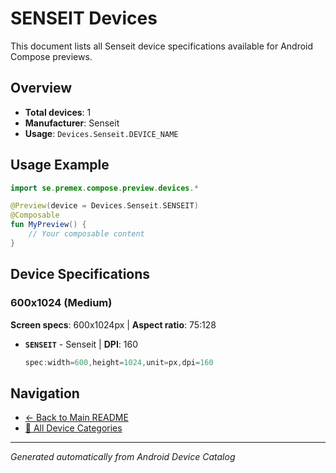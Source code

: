 # SENSEIT Devices

This document lists all Senseit device specifications available for Android Compose previews.

## Overview

- **Total devices**: 1
- **Manufacturer**: Senseit
- **Usage**: `Devices.Senseit.DEVICE_NAME`

## Usage Example

```kotlin
import se.premex.compose.preview.devices.*

@Preview(device = Devices.Senseit.SENSEIT)
@Composable
fun MyPreview() {
    // Your composable content
}
```

## Device Specifications

### 600x1024 (Medium)

**Screen specs**: 600x1024px | **Aspect ratio**: 75:128

- **`SENSEIT`** - Senseit | **DPI**: 160
  ```kotlin
  spec:width=600,height=1024,unit=px,dpi=160
  ```

## Navigation

- [← Back to Main README](../../README.md)
- [📱 All Device Categories](../README.md)

---
*Generated automatically from Android Device Catalog*
